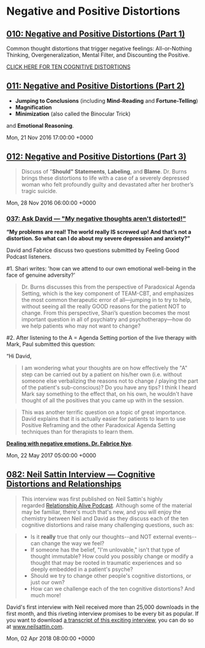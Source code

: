 # Negative and Positive Distortions


## [010: Negative and Positive Distortions (Part 1)](http://feelinggood.libsyn.com/010-negative-and-positive-distortions-part-1)

Common thought distortions that trigger negative feelings: All-or-Nothing Thinking, Overgeneralization, Mental Filter, and Discounting the Positive.

[CLICK HERE FOR TEN COGNITIVE DISTORTIONS](https://daviddburnsmd.files.wordpress.com/2017/04/distortions-v-18.pdf)

## [011: Negative and Positive Distortions (Part 2)](http://feelinggood.libsyn.com/011-negative-and-positive-distortions-part-2)

* **Jumping to Conclusions** (including **Mind-Reading** and **Fortune-Telling**)
* **Magnification** 
* **Minimization** (also called the Binocular Trick) 

and **Emotional Reasoning**.

Mon, 21 Nov 2016 17:00:00 +0000

## [012: Negative and Positive Distortions (Part 3)](http://feelinggood.libsyn.com/012-negative-and-positive-distortions-part-3)

> Discuss of "**Should" Statements**, **Labeling**, and **Blame**. Dr. Burns brings these distortions to life with a case of a severely depressed woman who felt profoundly guilty and devastated after her brother’s tragic suicide.

Mon, 28 Nov 2016 06:00:00 +0000

### [037: Ask David — "My negative thoughts aren't distorted!"](http://feelinggood.libsyn.com/037-ask-david-my-negative-thoughts-arent-distorted)

**“My problems are real! The world really IS screwed up! And that’s not a distortion. So what can I do about my severe depression and anxiety?”**

David and Fabrice discuss two questions submitted by Feeling Good Podcast listeners.

#1. Shari writes: 'how can we attend to our own emotional well-being in the face of genuine adversity?'

> Dr. Burns discusses this from the perspective of Paradoxical Agenda Setting, which is the key component of TEAM-CBT, and emphasizes the most common therapeutic error of all—jumping in to try to help, without seeing all the really GOOD reasons for the patient NOT to change. From this perspective, Shari’s question becomes the most important question in all of psychiatry and psychotherapy—how do we help patients who may not want to change?

#2. After listening to the A = Agenda Setting portion of the live therapy with Mark, Paul submitted this question:

“Hi David,

> I am wondering what your thoughts are on how effectively the "A" step can be carried out by a patient on his/her own (i.e. without someone else verbalizing the reasons not to change / playing the part of the patient's sub-conscious)? Do you have any tips? I think I heard Mark say something to the effect that, on his own, he wouldn't have thought of all the positives that you came up with in the session.

> This was another terrific question on a topic of great importance. David explains that it is actually easier for patients to learn to use Positive Reframing and the other Paradoxical Agenda Setting techniques than for therapists to learn them. 

**[Dealing with negative emotions. Dr. Fabrice Nye](http://emotionsinharmony.libsyn.com/dealing-with-negative-emotions-dr-fabrice-nye)**.

Mon, 22 May 2017 05:00:00 +0000

## [082: Neil Sattin Interview — Cognitive Distortions and Relationships](http://feelinggood.libsyn.com/082-neil-sattin-interview-cognitive-distortions-and-relationships)

> This interview was first published on Neil Sattin's highly regarded [Relationship Alive Podcast](https://www.neilsattin.com/). Although some of the material may be familiar, there's much that's new, and you will enjoy the chemistry between Neil and David as they discuss each of the ten cognitive distortions and raise many challenging questions, such as:

> * Is it **really** true that only our thoughts--and NOT external events--can change the way we feel?
> * If someone has the belief, "I'm unlovable," isn't that type of thought immutable? How could you possibly change or modify a thought that may be rooted in traumatic experiences and so deeply embedded in a patient's psyche?
> * Should we try to change other people's cognitive distortions, or just our own?
> * How can we challenge each of the ten cognitive distortions?
And much more!

David's first interview with Neil received more than 25,000 downloads in the first month, and this riveting interview promises to be every bit as popular. If you want to download [a transcript of this exciting interview](https://www.neilsattin.com/blog/2018/03/133-change-thoughts-change-life-cognitive-distortions-dr-david-burns/), you can do so at www.neilsattin.com.

Mon, 02 Apr 2018 08:00:00 +0000
